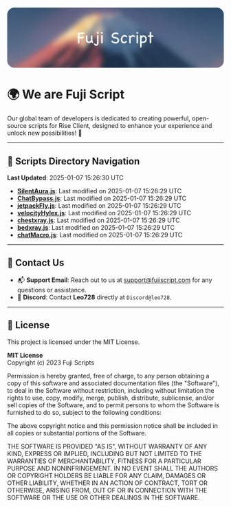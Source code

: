 ![Banner](.github/b.webp)

# 🌍 **We are Fuji Script**

Our global team of developers is dedicated to creating powerful, open-source scripts for Rise Client, designed to enhance your experience and unlock new possibilities! 🌟

---
<!-- SCRIPTS_NAVIGATION_START -->
## 📂 **Scripts Directory Navigation**

**Last Updated**: 2025-01-07 15:26:30 UTC

- **[SilentAura.js](scripts/SilentAura.js)**: Last modified on 2025-01-07 15:26:29 UTC
- **[ChatBypass.js](scripts/ChatBypass.js)**: Last modified on 2025-01-07 15:26:29 UTC
- **[jetpackFly.js](scripts/jetpackFly.js)**: Last modified on 2025-01-07 15:26:29 UTC
- **[velocityHylex.js](scripts/velocityHylex.js)**: Last modified on 2025-01-07 15:26:29 UTC
- **[chestxray.js](scripts/chestxray.js)**: Last modified on 2025-01-07 15:26:29 UTC
- **[bedxray.js](scripts/bedxray.js)**: Last modified on 2025-01-07 15:26:29 UTC
- **[chatMacro.js](scripts/chatMacro.js)**: Last modified on 2025-01-07 15:26:29 UTC

<!-- SCRIPTS_NAVIGATION_END -->

---

## 💬 **Contact Us**  
- 📬 **Support Email**: Reach out to us at [support@fujiscript.com](mailto:support@fujiscript.com) for any questions or assistance.  
- 💬 **Discord**: Contact **Leo728** directly at `Discord@leo728`.

---

## 📜 **License**

This project is licensed under the MIT License.  

**MIT License**  
Copyright (c) 2023 Fuji Scripts  

Permission is hereby granted, free of charge, to any person obtaining a copy of this software and associated documentation files (the "Software"), to deal in the Software without restriction, including without limitation the rights to use, copy, modify, merge, publish, distribute, sublicense, and/or sell copies of the Software, and to permit persons to whom the Software is furnished to do so, subject to the following conditions:  

The above copyright notice and this permission notice shall be included in all copies or substantial portions of the Software.  

THE SOFTWARE IS PROVIDED "AS IS", WITHOUT WARRANTY OF ANY KIND, EXPRESS OR IMPLIED, INCLUDING BUT NOT LIMITED TO THE WARRANTIES OF MERCHANTABILITY, FITNESS FOR A PARTICULAR PURPOSE AND NONINFRINGEMENT. IN NO EVENT SHALL THE AUTHORS OR COPYRIGHT HOLDERS BE LIABLE FOR ANY CLAIM, DAMAGES OR OTHER LIABILITY, WHETHER IN AN ACTION OF CONTRACT, TORT OR OTHERWISE, ARISING FROM, OUT OF OR IN CONNECTION WITH THE SOFTWARE OR THE USE OR OTHER DEALINGS IN THE SOFTWARE.  
